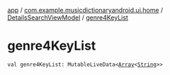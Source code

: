 [app](../../index.md) / [com.example.musicdictionaryandroid.ui.home](../index.md) / [DetailsSearchViewModel](index.md) / [genre4KeyList](./genre4-key-list.md)

# genre4KeyList

`val genre4KeyList: MutableLiveData<`[`Array`](https://kotlinlang.org/api/latest/jvm/stdlib/kotlin/-array/index.html)`<`[`String`](https://kotlinlang.org/api/latest/jvm/stdlib/kotlin/-string/index.html)`>>`